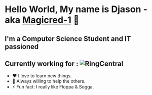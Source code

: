 [linkedin]: https://linkedin.com/in/djason-gadiou
[RingCentral]: <img src="https://raw.githubusercontent.com/Magicred-1/Magicred-1/main/asset/img/ringcentral_logo.png" width="200" height="200" />
# Hello World, My name is Djason - aka [Magicred-1][linkedin] 👋 

## I'm a Computer Science Student and IT passioned

## Currently working for : ![RingCentral]

- ❤️ I love to learn new things.
- 👯 Always willing to help the others.
- ⚡ Fun fact: I really like Floppa & Sogga.